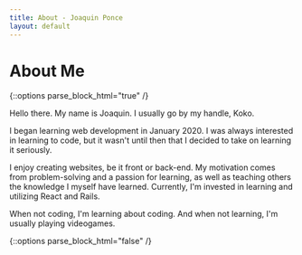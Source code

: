 ```yaml
---
title: About - Joaquin Ponce
layout: default
---
```


# About Me

{::options parse_block_html="true" /}
<div class="about">

Hello there. My name is Joaquin. I usually go by my handle, Koko.

I began learning web development in January 2020. I was always interested in learning to code, but it wasn't until then that I decided to take on learning it seriously.

I enjoy creating websites, be it front or back-end. My motivation comes from problem-solving and a passion for learning, as well as teaching others the knowledge I myself have learned. Currently, I'm invested in learning and utilizing React and Rails.

When not coding, I'm learning about coding. And when not learning, I'm usually playing videogames.

</div>
{::options parse_block_html="false" /}
